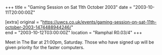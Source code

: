 +++
title = "Gaming Session on Sat 11th October 2003"
date = "2003-10-11T20:00:00Z"

[extra]
original = "https://uwcs.co.uk/events/gaming-session-on-sat-11th-october-2003-1474488944246/"    
end = "2003-10-12T03:00:00Z"
location = "Ramphal R0.03/4"
+++

Meet in The Bar at 21:00pm, Saturday. Those who have signed up will be given priority for the faster computers.

